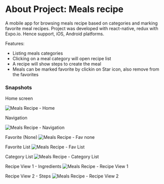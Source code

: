 # About Project: Meals recipe

A mobile app for browsing meals recipe based on categories and marking favorite meal recipes.
Project was developed with react-native, redux with Expo.io. Hence support, iOS, Android platforms.

Features:
- Listing meals categories
- Clicking on a meal category will open recipe list
- A recipe will show steps to create the meal
- Meals can be marked favorite by clickin on Star icon, also remove from the favorites

### Snapshots

Home screen

![Meals Recipe - Home](https://user-images.githubusercontent.com/8665803/224880633-7b99110d-2695-4c8f-994a-1b27e77419bf.png)

Navigation

![Meals Recipe - Navigation](https://user-images.githubusercontent.com/8665803/224880670-c3f359e0-5db6-4baf-92fe-f31e349b13eb.png)

Favorite (None)
![Meals Recipe - Fav none](https://user-images.githubusercontent.com/8665803/224880717-7ba1dfe6-2f06-4b1a-b891-9cd343cb3535.png)

Favorite List
![Meals Recipe - Fav List](https://user-images.githubusercontent.com/8665803/224880751-3130fceb-2533-4cbd-acf3-d6b09a68e071.png)

Category List
![Meals Recipe - Category List](https://user-images.githubusercontent.com/8665803/224880791-69e249f2-6beb-4efc-8b70-89601bb2f2cb.png)

Recipe View 1 - Ingredients
![Meals Recipe - Recipe View 1](https://user-images.githubusercontent.com/8665803/224880843-2b5b91a3-6b25-4054-8248-ee7c48c31d87.png)

Recipe View 2 - Steps
![Meals Recipe - Recipe View 2](https://user-images.githubusercontent.com/8665803/224880867-67e16315-fa61-42fc-8b54-e827bb971590.png)


